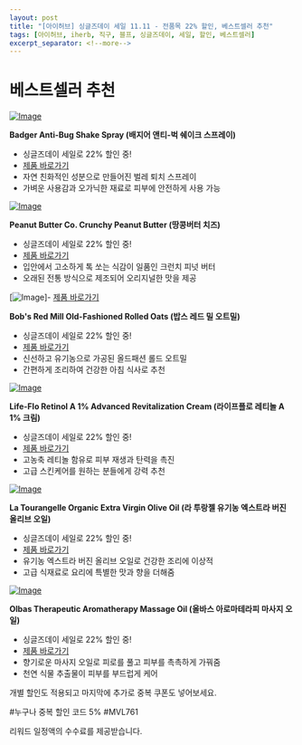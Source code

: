 ```yaml
---
layout: post
title: "[아이허브] 싱글즈데이 세일 11.11 - 전품목 22% 할인, 베스트셀러 추천"
tags: [아이허브, iherb, 직구, 블프, 싱글즈데이, 세일, 할인, 베스트셀러]
excerpt_separator: <!--more-->
---
```


# 베스트셀러 추천

[![Image](https://cloudinary.images-iherb.com/image/upload/f_auto,q_auto:eco/images/wsb/wsb29600/v/43.jpg)](https://kr.iherb.com/pr/badger-company-anti-bug-shake-spray-4-fl-oz-118-3-ml/34626?rcode=MVL761)

**Badger Anti-Bug Shake Spray (배지어 앤티-벅 쉐이크 스프레이)**
- 싱글즈데이 세일로 22% 할인 중!
- [제품 바로가기](https://kr.iherb.com/pr/badger-company-anti-bug-shake-spray-4-fl-oz-118-3-ml/34626?rcode=MVL761)
- 자연 친화적인 성분으로 만들어진 벌레 퇴치 스프레이
- 가벼운 사용감과 오가닉한 재료로 피부에 안전하게 사용 가능  




[![Image](https://cloudinary.images-iherb.com/image/upload/f_auto,q_auto:eco/images/pnb/pnb00028/v/35.jpg)](https://kr.iherb.com/pr/peanut-butter-co-old-fashioned-crunchy-peanut-butter-16-oz-454-g/80516?rcode=MVL761)

**Peanut Butter Co. Crunchy Peanut Butter (땅콩버터 치즈)**
- 싱글즈데이 세일로 22% 할인 중!
- [제품 바로가기](https://kr.iherb.com/pr/peanut-butter-co-old-fashioned-crunchy-peanut-butter-16-oz-454-g/80516?rcode=MVL761)
- 입안에서 고소하게 톡 쏘는 식감이 일품인 크런치 피넛 버터
- 오래된 전통 방식으로 제조되어 오리지널한 맛을 제공  






[![Image](https://cloudinary.images-iherb.com/image/upload/f_auto,q_auto:eco/images/brm/brm04154/v/8.jpg)]- [제품 바로가기](https://kr.iherb.com/pr/bob-s-red-mill-old-fashioned-rolled-oats-whole-grain-32-oz-907-g/104025?rcode=MVL761)


**Bob's Red Mill Old-Fashioned Rolled Oats (밥스 레드 밀 오트밀)**
- 싱글즈데이 세일로 22% 할인 중!
- [제품 바로가기](https://kr.iherb.com/pr/bob-s-red-mill-old-fashioned-rolled-oats-whole-grain-32-oz-907-g/104025?rcode=MVL761)
- 신선하고 유기농으로 가공된 올드패션 롤드 오트밀
- 간편하게 조리하여 건강한 아침 식사로 추천  




[![Image](https://cloudinary.images-iherb.com/image/upload/f_auto,q_auto:eco/images/lfh/lfh64764/v/69.jpg)](https://kr.iherb.com/pr/life-flo-retinol-a-1-advanced-revitalization-cream-1-7-oz-50-ml/29793?rcode=MVL761)

**Life-Flo Retinol A 1% Advanced Revitalization Cream (라이프플로 레티놀 A 1% 크림)**
- 싱글즈데이 세일로 22% 할인 중!
- [제품 바로가기](https://kr.iherb.com/pr/life-flo-retinol-a-1-advanced-revitalization-cream-1-7-oz-50-ml/29793?rcode=MVL761)
- 고농축 레티놀 함유로 피부 재생과 탄력을 촉진
- 고급 스킨케어를 원하는 분들에게 강력 추천  




[![Image](https://cloudinary.images-iherb.com/image/upload/f_auto,q_auto:eco/images/lat/lat00570/v/16.jpg)](https://kr.iherb.com/pr/la-tourangelle-organic-extra-virgin-olive-oil-16-9-fl-oz-500-ml/80660?rcode=MVL761)

**La Tourangelle Organic Extra Virgin Olive Oil (라 투랑젤 유기농 엑스트라 버진 올리브 오일)**
- 싱글즈데이 세일로 22% 할인 중!
- [제품 바로가기](https://kr.iherb.com/pr/la-tourangelle-organic-extra-virgin-olive-oil-16-9-fl-oz-500-ml/80660?rcode=MVL761)
- 유기농 엑스트라 버진 올리브 오일로 건강한 조리에 이상적
- 고급 식재료로 요리에 특별한 맛과 향을 더해줌  




[![Image](https://cloudinary.images-iherb.com/image/upload/f_auto,q_auto:eco/images/olb/olb50011/v/35.jpg)](https://kr.iherb.com/pr/olbas-therapeutic-aromatherapy-massage-oil-0-32-fl-oz-10-ml/6675?rcode=MVL761)

**Olbas Therapeutic Aromatherapy Massage Oil (올바스 아로마테라피 마사지 오일)**
- 싱글즈데이 세일로 22% 할인 중!
- [제품 바로가기](https://kr.iherb.com/pr/olbas-therapeutic-aromatherapy-massage-oil-0-32-fl-oz-10-ml/6675?rcode=MVL761)
- 향기로운 마사지 오일로 피로를 풀고 피부를 촉촉하게 가꿔줌
- 천연 식물 추출물이 피부를 부드럽게 케어  

  
<!--more-->






개별 할인도 적용되고
마지막에 추가로 중복 쿠폰도 넣어보세요.

#누구나 중복 할인 코드 5%
#MVL761


리워드 일정액의 수수료를 제공받습니다.
